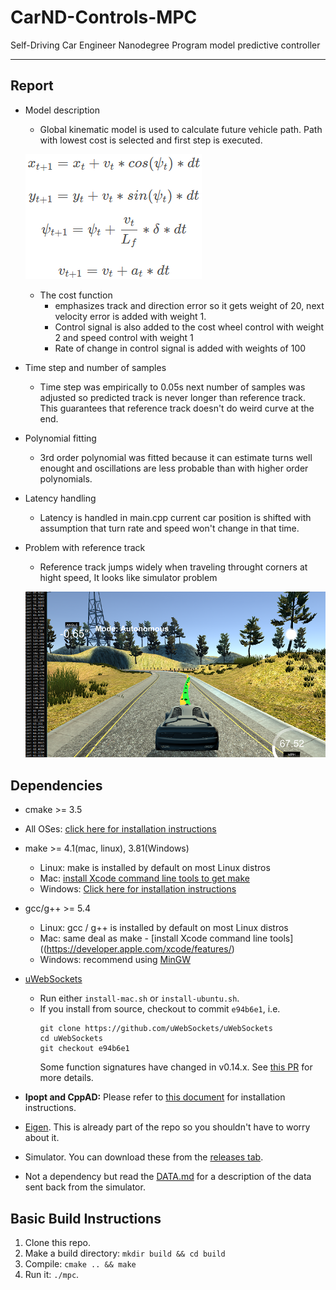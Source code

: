 [//]: # (Image References)

[Model]:   ./img/kinematicModel.PNG "Model"
[Problem]: ./img/referenceTrackProblem.png "Problem"

# CarND-Controls-MPC
Self-Driving Car Engineer Nanodegree Program model predictive controller 

---

## Report

* Model description
    * Global kinematic model is used to calculate future vehicle path. Path with lowest cost is selected and first step is executed.

    ![Kinematic model][Model]

    * The cost function
        * emphasizes track and direction error so it gets weight of 20, next velocity error is added with weight 1.
        * Control signal is also added to the cost wheel control with weight 2 and speed control with weight 1
        * Rate of change in control signal is added with weights of 100
* Time step and number of samples
    * Time step was empirically to 0.05s next number of samples was adjusted so predicted track is never longer than reference track. This guarantees that reference track doesn't do weird curve at the end. 
* Polynomial fitting
    * 3rd order polynomial was fitted because it can estimate turns well enought and oscillations are less probable than with higher order polynomials.
* Latency handling
    * Latency is handled in main.cpp current car position is shifted with assumption that turn rate and speed won't change in that time. 
* Problem with reference track
    * Reference track jumps widely when traveling throught corners at hight speed, It looks like simulator problem
    
    ![Reference path problem][Problem]

## Dependencies

* cmake >= 3.5
 * All OSes: [click here for installation instructions](https://cmake.org/install/)
* make >= 4.1(mac, linux), 3.81(Windows)
  * Linux: make is installed by default on most Linux distros
  * Mac: [install Xcode command line tools to get make](https://developer.apple.com/xcode/features/)
  * Windows: [Click here for installation instructions](http://gnuwin32.sourceforge.net/packages/make.htm)
* gcc/g++ >= 5.4
  * Linux: gcc / g++ is installed by default on most Linux distros
  * Mac: same deal as make - [install Xcode command line tools]((https://developer.apple.com/xcode/features/)
  * Windows: recommend using [MinGW](http://www.mingw.org/)
* [uWebSockets](https://github.com/uWebSockets/uWebSockets)
  * Run either `install-mac.sh` or `install-ubuntu.sh`.
  * If you install from source, checkout to commit `e94b6e1`, i.e.
    ```
    git clone https://github.com/uWebSockets/uWebSockets
    cd uWebSockets
    git checkout e94b6e1
    ```
    Some function signatures have changed in v0.14.x. See [this PR](https://github.com/udacity/CarND-MPC-Project/pull/3) for more details.

* **Ipopt and CppAD:** Please refer to [this document](https://github.com/udacity/CarND-MPC-Project/blob/master/install_Ipopt_CppAD.md) for installation instructions.
* [Eigen](http://eigen.tuxfamily.org/index.php?title=Main_Page). This is already part of the repo so you shouldn't have to worry about it.
* Simulator. You can download these from the [releases tab](https://github.com/udacity/self-driving-car-sim/releases).
* Not a dependency but read the [DATA.md](./DATA.md) for a description of the data sent back from the simulator.


## Basic Build Instructions

1. Clone this repo.
2. Make a build directory: `mkdir build && cd build`
3. Compile: `cmake .. && make`
4. Run it: `./mpc`.
